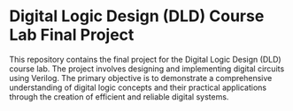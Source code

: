 

# Digital Logic Design (DLD) Course Lab Final Project

This repository contains the final project for the Digital Logic Design (DLD) course lab. The project involves designing and implementing digital circuits using Verilog. The primary objective is to demonstrate a comprehensive understanding of digital logic concepts and their practical applications through the creation of efficient and reliable digital systems.

